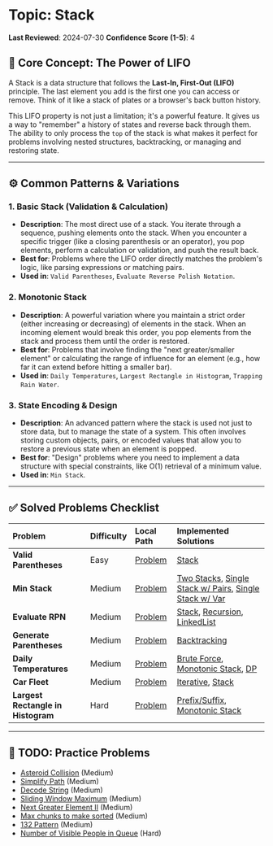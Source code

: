 # Topic: Stack

**Last Reviewed**: 2024-07-30
**Confidence Score (1-5)**: 4

## 🎯 Core Concept: The Power of LIFO

A Stack is a data structure that follows the **Last-In, First-Out (LIFO)** principle. The last element you add is the first one you can access or remove. Think of it like a stack of plates or a browser's back button history.

This LIFO property is not just a limitation; it's a powerful feature. It gives us a way to "remember" a history of states and reverse back through them. The ability to only process the `top` of the stack is what makes it perfect for problems involving nested structures, backtracking, or managing and restoring state.

---

## ⚙️ Common Patterns & Variations

### 1. Basic Stack (Validation & Calculation)

*   **Description**: The most direct use of a stack. You iterate through a sequence, pushing elements onto the stack. When you encounter a specific trigger (like a closing parenthesis or an operator), you pop elements, perform a calculation or validation, and push the result back.
*   **Best for**: Problems where the LIFO order directly matches the problem's logic, like parsing expressions or matching pairs.
*   **Used in**: `Valid Parentheses`, `Evaluate Reverse Polish Notation`.

### 2. Monotonic Stack

*   **Description**: A powerful variation where you maintain a strict order (either increasing or decreasing) of elements in the stack. When an incoming element would break this order, you pop elements from the stack and process them until the order is restored.
*   **Best for**: Problems that involve finding the "next greater/smaller element" or calculating the range of influence for an element (e.g., how far it can extend before hitting a smaller bar).
*   **Used in**: `Daily Temperatures`, `Largest Rectangle in Histogram`, `Trapping Rain Water`.

### 3. State Encoding & Design

*   **Description**: An advanced pattern where the stack is used not just to store data, but to manage the state of a system. This often involves storing custom objects, pairs, or encoded values that allow you to restore a previous state when an element is popped.
*   **Best for**: "Design" problems where you need to implement a data structure with special constraints, like O(1) retrieval of a minimum value.
*   **Used in**: `Min Stack`.

---

## ✅ Solved Problems Checklist

| Problem | Difficulty | Local Path | Implemented Solutions |
| :--- | :--- | :--- | :--- |
| **Valid Parentheses** | Easy | [Problem](./problems/ValidParentheses.java) | [Stack](./solutions/ValidParenthesesStackSolution.java) |
| **Min Stack** | Medium | [Problem](./problems/MinStackProblem.java) | [Two Stacks](./solutions/MinStackSolution.java), [Single Stack w/ Pairs](./solutions/MinStackSingleStackSolution.java), [Single Stack w/ Var](./solutions/MinStackSingleStackAndVarSolution.java) |
| **Evaluate RPN** | Medium | [Problem](./problems/EvaluateReversePolishNotation.java) | [Stack](./solutions/EvaluateReversePolishNotationStackSolution.java), [Recursion](./solutions/EvaluateReversePolishNotationRecursiveSolution.java), [LinkedList](./solutions/EvaluateReversePolishNotationLinkedListSolution.java) |
| **Generate Parentheses**| Medium | [Problem](./problems/GenerateParentheses.java) | [Backtracking](./solutions/GenerateParenthesesRecursiveSolution.java) |
| **Daily Temperatures** | Medium | [Problem](./problems/DailyTemperatures.java) | [Brute Force](./solutions/DailyTemperaturesBruteForceSolution.java), [Monotonic Stack](./solutions/DailyTemperaturesStackSolution.java), [DP](./solutions/DailyTemperaturesDPSolution.java) |
| **Car Fleet** | Medium | [Problem](./problems/CarFleetProblem.java) | [Iterative](./solutions/CarFleetIterativeSolution.java), [Stack](./solutions/CarFleetStackSolution.java) |
| **Largest Rectangle in Histogram** | Hard | [Problem](./problems/LargestRectangleInHistogramProblem.java) | [Prefix/Suffix](./solutions/LargestRectangleInHistogramPrefixSuffixSolution.java), [Monotonic Stack](./solutions/LargestRectangleInHistogramStackSolution.java) |

---

## 📝 TODO: Practice Problems

*   [Asteroid Collision](https://leetcode.com/problems/asteroid-collision/) (Medium)
*   [Simplify Path](https://leetcode.com/problems/simplify-path/) (Medium)
*   [Decode String](https://leetcode.com/problems/decode-string/) (Medium)
*   [Sliding Window Maximum](https://leetcode.com/problems/sliding-window-maximum/) (Medium)
*   [Next Greater Element II](https://leetcode.com/problems/next-greater-element-ii/) (Medium)
*   [Max chunks to make sorted](https://leetcode.com/problems/max-chunks-to-make-sorted/) (Medium)
*   [132 Pattern](https://leetcode.com/problems/132-pattern/) (Medium)
*   [Number of Visible People in Queue](https://leetcode.com/problems/number-of-visible-people-in-a-queue/) (Hard)
